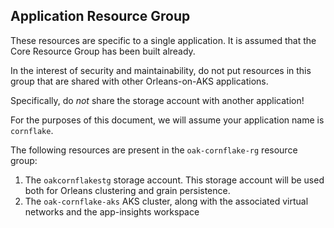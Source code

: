## Application Resource Group

These resources are specific to a single application. It is assumed that the Core Resource Group has been built already.

In the interest of security and maintainability, do not put resources in this group that are shared with other Orleans-on-AKS applications.

Specifically, do *not* share the storage account with another application!

For the purposes of this document, we will assume your application name is `cornflake`.

The following resources are present in the `oak-cornflake-rg` resource group:

1. The `oakcornflakestg` storage account. This storage account will be used both for Orleans clustering and grain persistence.
1. The `oak-cornflake-aks` AKS cluster, along with the associated virtual networks and the app-insights workspace

